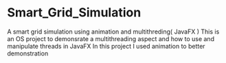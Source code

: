 # Smart_Grid_Simulation
A smart grid simulation using animation and multithreding( JavaFX ) 
This is an OS project to demonsrate a multithreading aspect and how to use and manipulate threads in JavaFX 
In this project I used animation to better demonstration 
